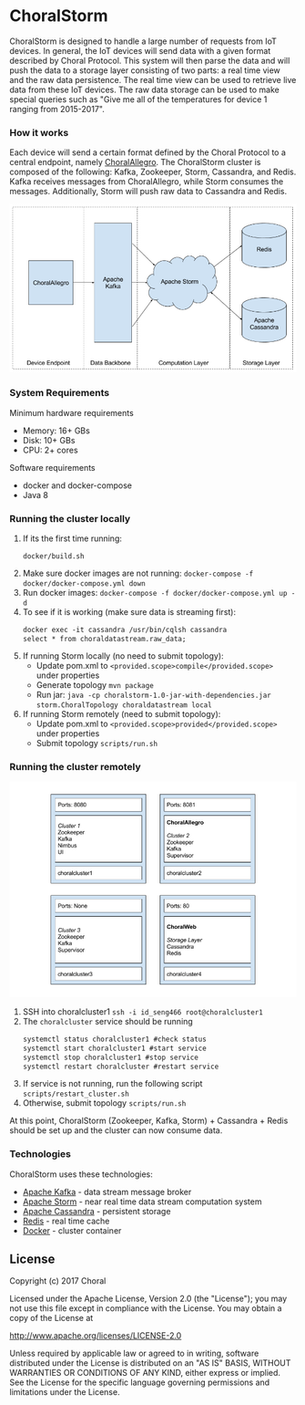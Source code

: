 # ChoralStorm
ChoralStorm is designed to handle a large number of requests from IoT devices. In general, the IoT devices will send 
data with a given format described by Choral Protocol. This system will then parse the data and will push the data to a 
storage layer consisting of two parts: a real time view and the raw data persistence. The real time view can be used to 
retrieve live data from these IoT devices. The raw data storage can be used to make special queries such as "Give me all 
of the temperatures for device 1 ranging from 2015-2017".

### How it works
Each device will send a certain format defined by the Choral Protocol to a central endpoint, namely [ChoralAllegro]. 
The ChoralStorm cluster is composed of the following: Kafka, Zookeeper, Storm, Cassandra, and Redis. Kafka receives 
messages from ChoralAllegro, while Storm consumes the messages. Additionally, Storm will push raw data to Cassandra and
Redis.

![](/architecture.png)

### System Requirements
Minimum hardware requirements
* Memory: 16+ GBs
* Disk: 10+ GBs
* CPU: 2+ cores

Software requirements
* docker and docker-compose
* Java 8

### Running the cluster locally
1. If its the first time running:
    ```
    docker/build.sh
    ```
1. Make sure docker images are not running: `docker-compose -f docker/docker-compose.yml down`
1. Run docker images: `docker-compose -f docker/docker-compose.yml up -d`
1. To see if it is working (make sure data is streaming first):
    ```
    docker exec -it cassandra /usr/bin/cqlsh cassandra
    select * from choraldatastream.raw_data;
    ```
1. If running Storm locally (no need to submit topology):
    * Update pom.xml to `<provided.scope>compile</provided.scope>` under properties
    * Generate topology `mvn package`
    * Run jar: `java -cp choralstorm-1.0-jar-with-dependencies.jar storm.ChoralTopology choraldatastream local`
1. If running Storm remotely (need to submit topology):
    * Update pom.xml to `<provided.scope>provided</provided.scope>` under properties
    * Submit topology `scripts/run.sh`

### Running the cluster remotely
![](/choralcluster.png)
1. SSH into choralcluster1 `ssh -i id_seng466 root@choralcluster1`
1. The `choralcluster` service should be running 
    ```
    systemctl status choralcluster1 #check status
    systemctl start choralcluster1 #start service
    systemctl stop choralcluster1 #stop service
    systemctl restart choralcluster #restart service
    ```
1. If service is not running, run the following script `scripts/restart_cluster.sh`
1. Otherwise, submit topology `scripts/run.sh`

At this point, ChoralStorm (Zookeeper, Kafka, Storm) + Cassandra + Redis should be set up and the cluster can now consume data.

### Technologies
ChoralStorm uses these technologies:

* [Apache Kafka] - data stream message broker
* [Apache Storm] - near real time data stream computation system
* [Apache Cassandra] - persistent storage
* [Redis] - real time cache
* [Docker] - cluster container

License
----
Copyright (c) 2017 Choral

Licensed under the Apache License, Version 2.0 (the "License");
you may not use this file except in compliance with the License.
You may obtain a copy of the License at

   http://www.apache.org/licenses/LICENSE-2.0

Unless required by applicable law or agreed to in writing, software
distributed under the License is distributed on an "AS IS" BASIS,
WITHOUT WARRANTIES OR CONDITIONS OF ANY KIND, either express or implied.
See the License for the specific language governing permissions and
limitations under the License.

   [Apache Kafka]: <http://kafka.apache.org/>
   [Apache Storm]: <http://storm.apache.org/>
   [Apache Cassandra]: <http://cassandra.apache.org/>
   [Redis]: <http://redis.io>
   [Docker]: <http://docker.com/>
   [ChoralAllegro]: <https://github.com/choralcloud/ChoralAllegro/>
